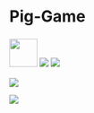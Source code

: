 # Pig-Game
### <img src="https://img.shields.io/badge/html-%23239120.svg?&style=flat-square&logo=html5&logoColor=white" height=50/> <img src="https://img.shields.io/badge/javascript%20-%23323330.svg?&style=for-the-badge&logo=javascript&logoColor=%23F7DF1E"/> <img src="https://img.shields.io/badge/css-%23239120.svg?&style=flat-square&logo=css3&logoColor=white"/>

![](https://github.com/aman-1998/Pig-Game/blob/master/images/Pig.PNG)


![](https://github.com/aman-1998/Pig-Game/blob/master/images/pig2.PNG)
